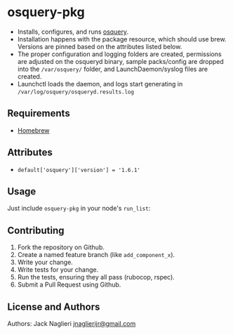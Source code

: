 osquery-pkg
====================
* Installs, configures, and runs [osquery](https://osquery.io/). 
* Installation happens with the package resource, which should use brew.  Versions are pinned based on the attributes listed below.
* The proper configuration and logging folders are created, permissions are adjusted on the osqueryd binary, sample packs/config are dropped into the `/var/osquery/` folder, and LaunchDaemon/syslog files are created.
* Launchctl loads the daemon, and logs start generating in `/var/log/osquery/osqueryd.results.log`

Requirements
------------
* [Homebrew](http://brew.sh/)

Attributes
----------
* `default['osquery']['version'] = '1.6.1'`

Usage
-----
Just include `osquery-pkg` in your node's `run_list`:

Contributing
------------
1. Fork the repository on Github.
2. Create a named feature branch (like `add_component_x`).
3. Write your change.
4. Write tests for your change.
5. Run the tests, ensuring they all pass (rubocop, rspec).
6. Submit a Pull Request using Github.

License and Authors
-------------------
Authors: Jack Naglieri <jnaglierijr@gmail.com>
